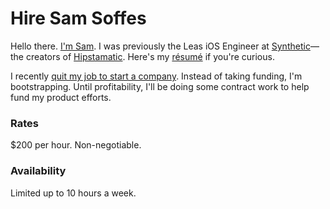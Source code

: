 # Hire Sam Soffes

Hello there. [I'm Sam](http://samsoff.es/about). I was previously the Leas iOS Engineer at [Synthetic](http://heysynthetic.com)—the creators of [Hipstamatic](http://hipstamatic.com). Here's my [résumé](http://samsoff.es/resume) if you're curious.</p>

I recently [quit my job to start a company](http://samsoff.es/posts/here-we-go-again). Instead of taking funding, I'm bootstrapping. Until profitability, I'll be doing some contract work to help fund my product efforts.

### Rates

$200 per hour. Non-negotiable.

### Availability

Limited up to 10 hours a week.
